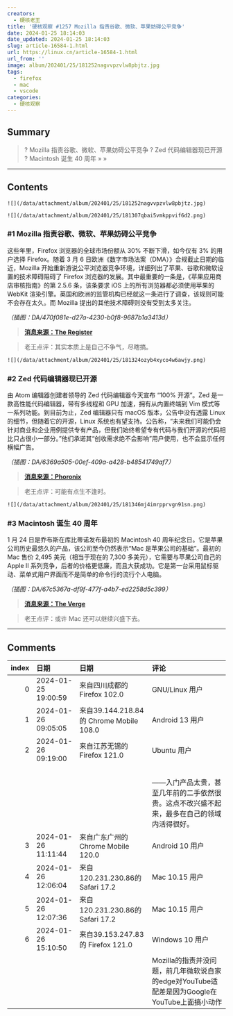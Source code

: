 ```yaml
---
creators:
  - 硬核老王
title: '硬核观察 #1257 Mozilla 指责谷歌、微软、苹果妨碍公平竞争'
date: 2024-01-25 18:14:03
date_updated: 2024-01-25 18:14:03
slug: article-16584-1.html
url: https://linux.cn/article-16584-1.html
url_from: ''
image: album/202401/25/181252nagvvpzvlw8pbjtz.jpg
tags:
  - firefox
  - mac
  - vscode
categories:
  - 硬核观察
---
```


## Summary

> ? Mozilla 指责谷歌、微软、苹果妨碍公平竞争
> ? Zed 代码编辑器现已开源
> ? Macintosh 诞生 40 周年
> » 
> »

***

<!-- more -->

## Contents

`![](/data/attachment/album/202401/25/181252nagvvpzvlw8pbjtz.jpg)`

`![](/data/attachment/album/202401/25/181307qbai5vmkppvif6d2.png)`

### #1 Mozilla 指责谷歌、微软、苹果妨碍公平竞争

这些年里，Firefox 浏览器的全球市场份额从 30% 不断下滑，如今仅有 3% 的用户选择 Firefox。随着 3 月 6 日欧洲《数字市场法案（DMA）》合规截止日期的临近，Mozilla 开始重新游说公平浏览器竞争环境，详细列出了苹果、谷歌和微软设置的技术障碍阻碍了 Firefox 浏览器的发展。其中最重要的一条是，《苹果应用商店审核指南》的第 2.5.6 条，该条要求 iOS 上的所有浏览器都必须使用苹果的 WebKit 渲染引擎。英国和欧洲的监管机构已经就这一条进行了调查，该规则可能不会存在太久。而 Mozilla 提出的其他技术障碍则没有受到太多关注。

*（插图：DA/470f081e-d27a-4230-b0f8-9687b1a3413d）*

> 
> **[消息来源：The Register](https://www.theregister.com/2024/01/25/mozilla_apple_google_browser_wars/)**
> 
> 
> 

> 
> 老王点评：其实本质上是自己不争气，尽瞎搞。
> 
> 
> 

`![](/data/attachment/album/202401/25/181324ozyb4xyco4w6awjy.png)`

### #2 Zed 代码编辑器现已开源

由 Atom 编辑器创建者领导的 Zed 代码编辑器今天宣布 “100% 开源”。Zed 是一款高性能代码编辑器，带有多线程和 GPU 加速，拥有从内置终端到 Vim 模式等一系列功能。到目前为止，Zed 编辑器只有 macOS 版本，公告中没有透露 Linux 的细节，但随着它的开源，Linux 系统也有望支持。公告称，“未来我们可能仍会针对商业和企业用例提供专有产品，但我们始终希望专有代码与我们开源的代码相比只占很小一部分。”他们承诺其“创收需求绝不会影响”用户使用，也不会显示任何横幅广告。

*（插图：DA/6369a505-00ef-409a-a428-b48541749af7）*

> 
> **[消息来源：Phoronix](https://www.phoronix.com/news/Zed-Editor-Open-Source)**
> 
> 
> 

> 
> 老王点评：可能有点生不逢时。
> 
> 
> 

`![](/data/attachment/album/202401/25/181346mj4imrpprvgn91sn.png)`

### #3 Macintosh 诞生 40 周年

1 月 24 日是乔布斯在库比蒂诺发布最初的 Macintosh 40 周年纪念日。它是苹果公司历史最悠久的产品，该公司至今仍然表示“Mac 是苹果公司的基础”。最初的 Mac 售价 2,495 美元（相当于现在的 7,300 多美元），它需要与苹果公司自己的 Apple II 系列竞争，后者的价格更低廉，而且大获成功。它是第一台采用鼠标驱动、菜单式用户界面而不是简单的命令行的流行个人电脑。

*（插图：DA/67c5367a-df9f-477f-a4b7-ed2258d5c399）*

> 
> **[消息来源：The Verge](https://www.theverge.com/24048479/apple-mac-40-anniversary)**
> 
> 
> 

> 
> 老王点评：或许 Mac 还可以继续兴盛下去。
> 
> 
>

***

## Comments

|   index | 日期                | 日期                                                    | 评论                                                                                                                                      |
|--------:|:--------------------|:--------------------------------------------------------|:------------------------------------------------------------------------------------------------------------------------------------------|
|       0 | 2024-01-25 19:00:59 | 来自四川成都的 Firefox 102.0|GNU/Linux 用户             | 互联网发展已经很久了，很多人已经不知道苹果乔布斯的开创性贡献                                  |
|       1 | 2024-01-26 09:05:05 | 来自39.144.218.84的 Chrome Mobile 108.0|Android 13 用户 | 互联网发展已经很久了，很多人都已经不知道王大爷的开创性贡献                                    |
|       2 | 2024-01-26 09:19:00 | 来自江苏无锡的 Firefox 121.0|Ubuntu 用户                | “老王点评：或许 Mac 还可以继续兴盛下去。”<br />                                               |
|         |                     |                                                         | <br />                                                                                        |
|         |                     |                                                         | ——入门产品太贵，甚至几年前的二手依然很贵。这点不改兴盛不起来，最多在自己的领域内活得很好。                                                |
|       3 | 2024-01-26 11:11:44 | 来自广东广州的 Chrome Mobile 120.0|Android 10 用户      | 只要库克当CEO就不会改，因为他只是个商人。                                                     |
|       4 | 2024-01-26 12:06:04 | 来自120.231.230.86的 Safari 17.2|Mac 10.15 用户         | 移动端要求使用webkit确实不爽，但firefox没落应该是技术架构不行才对，被同样开源的chromium打败了 |
|       5 | 2024-01-26 12:07:36 | 来自120.231.230.86的 Safari 17.2|Mac 10.15 用户         | 内存跟硬盘价格太算计了，现在还8G起步                                                          |
|       6 | 2024-01-26 15:10:50 | 来自39.153.247.83的 Firefox 121.0|Windows 10 用户       | 当年心大，弄个新内核，很多老插件不兼容，很多人都跑去用chrome了<br />                          |
|         |                     |                                                         | Mozilla的指责并没问题，前几年微软说自家的edge对YouTube适配差是因为Google在YouTube上面搞小动作                                |

